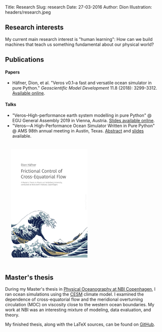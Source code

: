 Title: Research
Slug: research
Date: 27-03-2016
Author: Dion
Illustration: headers/research.jpeg

## Research interests

My current main research interest is "human learning": How can we build machines that teach us something fundamental about our physical world?

## Publications

#### Papers

- Häfner, Dion, et al. "Veros v0.1–a fast and versatile ocean simulator in pure Python." *Geoscientific Model Development* 11.8 (2018): 3299-3312. [Available online](https://www.geosci-model-dev.net/11/3299/2018/).

#### Talks

- "Veros–High-performance earth system modelling in pure Python" @ EGU General Assembly 2019 in Vienna, Austria. [Slides available online](https://presentations.copernicus.org/EGU2019-8163_presentation.pdf).
- "Veros—A High-Performance Ocean Simulator Written in Pure Python" @ AMS 98th annual meeting in Austin, Texas. [Abstract](https://ams.confex.com/ams/98Annual/webprogram/Paper324397.html) and [slides](http://slides.com/dionhaefner/veros-ams) available.


<a href="https://github.com/dionhaefner/dionsthesis" target="_blank">
<img class="pull-right" style="margin: 20px; max-width: 250px;" src="images/msc-thesis-cover.png" alt="My Master's thesis">
</a>

## Master's thesis

During my Master's thesis in <a href="http://climate-geophysics.nbi.ku.dk/research/oceanography/" target="_blank">Physical Oceanography at NBI Copenhagen</a>, I ran ocean simulations using the <a href="http://www2.cesm.ucar.edu/" target="_blank">CESM</a> climate model. I examined the dependence of cross-equatorial flow and the meridional overturning circulation (MOC) on viscosity close to the western ocean boundaries. My work at NBI was an interesting mixture of modeling, data evaluation, and theory.

My finished thesis, along with the LaTeX sources, can be found on <a href="https://github.com/dionhaefner/dionsthesis" target="_blank">GitHub</a>.
